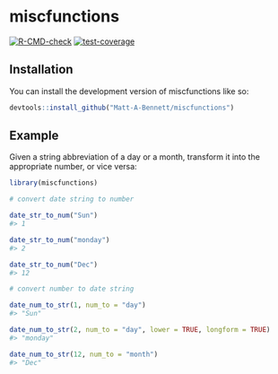 # miscfunctions

<!-- badges: start -->
[![R-CMD-check](https://github.com/Matt-A-Bennett/miscfunctions/actions/workflows/R-CMD-check.yaml/badge.svg)](https://github.com/Matt-A-Bennett/miscfunctions/actions/workflows/R-CMD-check.yaml)
[![test-coverage](https://github.com/Matt-A-Bennett/miscfunctions/actions/workflows/test-coverage.yaml/badge.svg)](https://github.com/Matt-A-Bennett/miscfunctions/actions/workflows/test-coverage.yaml)
<!-- badges: end -->

## Installation

You can install the development version of miscfunctions like so:

``` r
devtools::install_github("Matt-A-Bennett/miscfunctions")
```

## Example

Given a string abbreviation of a day or a month, transform it into the
appropriate number, or vice versa:

``` r
library(miscfunctions)

# convert date string to number

date_str_to_num("Sun")
#> 1

date_str_to_num("monday")
#> 2

date_str_to_num("Dec")
#> 12

# convert number to date string

date_num_to_str(1, num_to = "day")
#> "Sun"

date_num_to_str(2, num_to = "day", lower = TRUE, longform = TRUE)
#> "monday"

date_num_to_str(12, num_to = "month")
#> "Dec"
```

